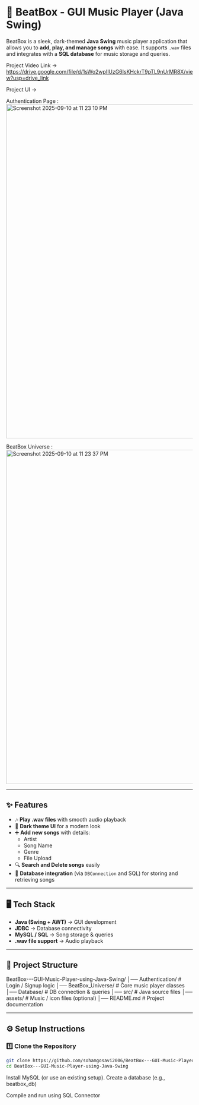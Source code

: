 
# 🎵 BeatBox - GUI Music Player (Java Swing)

BeatBox is a sleek, dark-themed **Java Swing** music player application that allows you to **add, play, and manage songs** with ease. It supports `.wav` files and integrates with a **SQL database** for music storage and queries.

Project Video Link -> https://drive.google.com/file/d/1sWo2wpIlUzG6IsKHckrT9pTL9nUrMR8X/view?usp=drive_link

Project UI ->

Authentication Page :
<img width="1440" height="900" alt="Screenshot 2025-09-10 at 11 23 10 PM" src="https://github.com/user-attachments/assets/563064a9-3007-444d-996b-3771b784e7b9" />

BeatBox Universe :
<img width="1440" height="900" alt="Screenshot 2025-09-10 at 11 23 37 PM" src="https://github.com/user-attachments/assets/b5f42295-c549-4775-8000-3251aa2e05cf" />


---

## ✨ Features
- 🎶 **Play .wav files** with smooth audio playback  
- 🖤 **Dark theme UI** for a modern look  
- ➕ **Add new songs** with details:
  - Artist  
  - Song Name  
  - Genre  
  - File Upload  
- 🔍 **Search and Delete songs** easily  
- 💾 **Database integration** (via `DBConnection` and SQL) for storing and retrieving songs  

---

## 🖥️ Tech Stack
- **Java (Swing + AWT)** → GUI development  
- **JDBC** → Database connectivity  
- **MySQL / SQL** → Song storage & queries  
- **.wav file support** → Audio playback  

---

## 📂 Project Structure
BeatBox---GUI-Music-Player-using-Java-Swing/
│── Authentication/ # Login / Signup logic
│── BeatBox_Universe/ # Core music player classes
│── Database/ # DB connection & queries
│── src/ # Java source files
│── assets/ # Music / icon files (optional)
│── README.md # Project documentation


---

## ⚙️ Setup Instructions

### 1️⃣ Clone the Repository
```bash
git clone https://github.com/sohamgosavi2006/BeatBox---GUI-Music-Player-using-Java-Swing.git
cd BeatBox---GUI-Music-Player-using-Java-Swing
```

Install MySQL (or use an existing setup).
Create a database (e.g., beatbox_db)

Compile and run using SQL Connector
